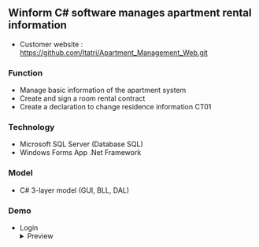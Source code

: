 ## Winform C# software manages apartment rental information

- Customer website : https://github.com/Itatri/Apartment_Management_Web.git

### Function

- Manage basic information of the apartment system
- Create and sign a room rental contract
- Create a declaration to change residence information CT01



### Technology
- Microsoft SQL Server (Database SQL) 
- Windows Forms App .Net Framework

### Model
- C# 3-layer model (GUI, BLL, DAL)

### Demo 
- Login
  <details>
    <summary>Preview</summary>
    <img loading="lazy" src="https://github.com/user-attachments/assets/0c414f4a-485f-454a-bdc4-ef0bb11b4b65">
  </details>
